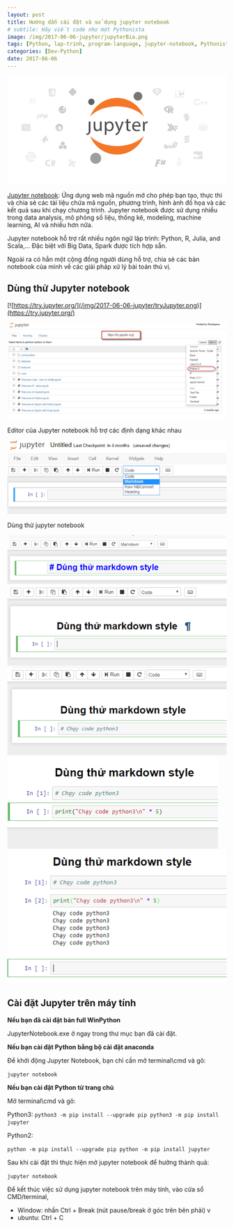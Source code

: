```yaml
---
layout: post
title: Hướng dẫn cài đặt và sử dụng jupyter notebook
# subtile: Hãy viết code như một Pythonista
image: /img/2017-06-06-jupyter/jupyterBia.png
tags: [Python, lap-trinh, program-language, jupyter-notebook, Pythonista]
categories: [Dev-Python]
date: 2017-06-06
---
```



![notebook](/img/2017-06-06-jupyter/Jupyter.png)

[Jupyter notebook](http://jupyter.org/): Ứng dụng web mã nguồn mở cho phép bạn tạo, thực thi và chia sẻ các tài liệu chứa mã nguồn, phương trình, hình ảnh đồ họa và các kết quả sau khi chạy chương trình.
Jupyter notebook được sử dụng nhiều trong data analysis, mô phỏng số liệu, thống kê, modeling, machine learning, AI và nhiều hơn nữa.

Jupyter notebook hỗ trợ rất nhiều ngôn ngữ lập trình:  Python, R, Julia, and Scala,...
Đặc biệt với Big Data, Spark được tích hợp sẵn.

Ngoài ra có hẳn một cộng đồng người dùng hỗ trợ, chia sẻ các bản notebook của mình về các giải pháp xử lý bài toán thú vị.


## Dùng thử Jupyter notebook

[![https://try.jupyter.org/](/img/2017-06-06-jupyter/tryJupyter.png)](https://try.jupyter.org/)


![notebook](/img/2017-06-06-jupyter/tryJupyter1.png)

Editor của Jupyter notebook hỗ trợ các định dạng khác nhau

![notebook](/img/2017-06-06-jupyter/tryJupyter2.png)

Dùng thử jupyter notebook

![notebook](/img/2017-06-06-jupyter/Jupyter1.png)
![notebook](/img/2017-06-06-jupyter/Jupyter2.png)
![notebook](/img/2017-06-06-jupyter/Jupyter3.png)
![notebook](/img/2017-06-06-jupyter/Jupyter4.png)
![notebook](/img/2017-06-06-jupyter/Jupyter5.png)


## Cài đặt Jupyter trên máy tính

**Nếu bạn đã cài đặt bản full WinPython**

JupyterNotebook.exe ở ngay trong thư mục bạn đã cài đặt.


**Nếu bạn cài đặt Python bằng bộ cài đặt anaconda**

Để khởi động Jupyter Notebook, bạn chỉ cần mở terminal\cmd và gõ:

`
jupyter notebook
`

**Nếu bạn cài đặt Python từ trang chủ**

Mở terminal\cmd và gõ:

Python3:
`
python3 -m pip install --upgrade pip
python3 -m pip install jupyter
`

Python2:

`
python -m pip install --upgrade pip
python -m pip install jupyter
`


Sau khi cài đặt thì thực hiện mở jupyter notebook để hưởng thành quả:

`
jupyter notebook
`


Để kết thúc việc sử dụng jupyter notebook trên máy tính, vào cửa sổ CMD/terminal, 
- Window:  nhấn Ctrl + Break (nút pause/break ở góc trên bên phải) v
- ubuntu: Ctrl + C